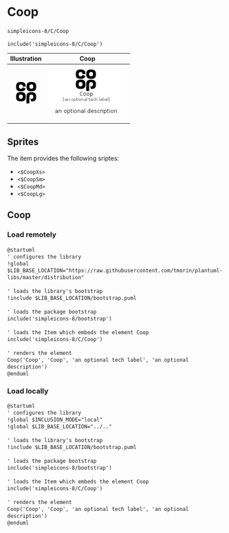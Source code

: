 # Coop


```text
simpleicons-8/C/Coop
```

```text
include('simpleicons-8/C/Coop')
```



| Illustration | Coop |
| :---: | :---: |
| ![illustration for Illustration](../../simpleicons-8/C/Coop.png) | ![illustration for Coop](../../simpleicons-8/C/Coop.Local.png) |



## Sprites
The item provides the following sriptes:

- `<$CoopXs>`
- `<$CoopSm>`
- `<$CoopMd>`
- `<$CoopLg>`





## Coop

### Load remotely
```plantuml
@startuml
' configures the library
!global $LIB_BASE_LOCATION="https://raw.githubusercontent.com/tmorin/plantuml-libs/master/distribution"

' loads the library's bootstrap
!include $LIB_BASE_LOCATION/bootstrap.puml

' loads the package bootstrap
include('simpleicons-8/bootstrap')

' loads the Item which embeds the element Coop
include('simpleicons-8/C/Coop')

' renders the element
Coop('Coop', 'Coop', 'an optional tech label', 'an optional description')
@enduml
```

### Load locally
```plantuml
@startuml
' configures the library
!global $INCLUSION_MODE="local"
!global $LIB_BASE_LOCATION="../.."

' loads the library's bootstrap
!include $LIB_BASE_LOCATION/bootstrap.puml

' loads the package bootstrap
include('simpleicons-8/bootstrap')

' loads the Item which embeds the element Coop
include('simpleicons-8/C/Coop')

' renders the element
Coop('Coop', 'Coop', 'an optional tech label', 'an optional description')
@enduml
```

